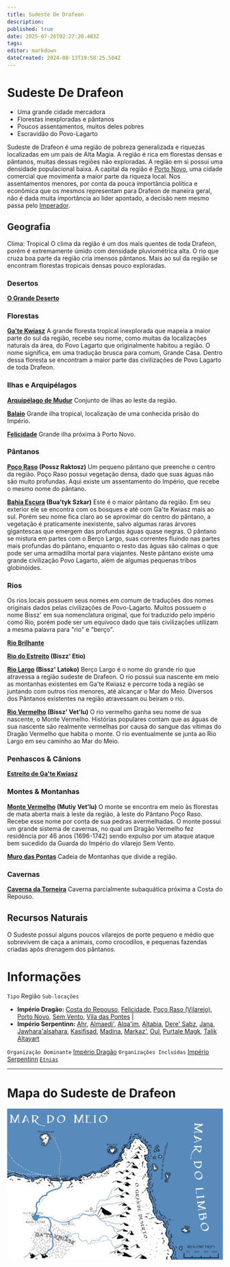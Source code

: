 ```yaml
---
title: Sudeste De Drafeon
description: 
published: true
date: 2025-07-26T02:27:20.483Z
tags: 
editor: markdown
dateCreated: 2024-08-13T19:58:25.504Z
---
```


<!-- SUBTITLE: Lar dos pântanos do Povo-Lagarto -->

# Sudeste De Drafeon
* Uma grande cidade mercadora
* Florestas inexploradas e pântanos
* Poucos assentamentos, muitos deles pobres
* Escravidão do Povo-Lagarto

Sudeste de Drafeon é uma região de pobreza generalizada e riquezas localizadas em um país de Alta Magia. A região é rica em florestas densas e pântanos, muitas dessas regiões não exploradas. A região em si possui uma densidade populacional baixa. A capital da região é [Porto Novo](), uma cidade comercial que movimenta a maior parte da riqueza local. Nos assentamentos menores, por conta da pouca importância política e econômica que os mesmos representam para Drafeon de maneira geral, não é dada muita importância ao líder apontado, a decisão nem mesmo passa pelo [Imperador](/rankings-e-titulos/imperador-dragao#imperador-dragao).

## Geografia
Clima: Tropical O clima da região é um dos mais quentes de toda Drafeon, porém é extremamente úmido com densidade pluviométrica alta. O rio que cruza boa parte da região cria imensos pântanos. Mais ao sul da região se encontram florestas tropicais densas pouco exploradas. 

### Desertos
**[O Grande Deserto](/lugares/plano-material/drafeon/sudeste-de-drafeon/o-grande-deserto#o-grande-deserto)**

### Florestas
**[Ga'te Kwiasz](/lugares/plano-material/drafeon/sudeste-de-drafeon/gate-kwiasz#gate-kwiasz)**
A grande floresta tropical inexplorada que mapeia a maior parte do sul da região, recebe seu nome, como muitas da localizações naturais da área, do Povo Lagarto que originalmente habitou a região. O nome significa, em uma tradução brusca para comum, Grande Casa. Dentro dessa floresta se encontram a maior parte das civilizações de Povo Lagarto de toda Drafeon. 

### Ilhas e Arquipélagos
**[Arquipélago de Mudur](/lugares/plano-material/drafeon/sudeste-de-drafeon/arquipelago-de-mudur#arquipelago-de-mudur)**
Conjunto de ilhas ao leste da região.

**[Balaio](/lugares/plano-material/drafeon/sudeste-de-drafeon/balaio#balaio)**
Grande ilha tropical, localização de uma conhecida prisão do Império.

**[Felicidade](/lugares/plano-material/drafeon/sudeste-de-drafeon/felicidade#felicidade)**
Grande ilha próxima à Porto Novo.

### Pântanos
**[Poço Raso](/lugares/plano-material/drafeon/sudeste-de-drafeon/poco-raso-pantano#poco-raso) (Possz Raktosz)**
Um pequeno pântano que preenche o centro da região. Poço Raso possui vegetação densa, dado que suas águas não são muito profundas. Aqui existe um assentamento do Império, que recebe o mesmo nome do pântano. 

**[Bahia Escura](/lugares/plano-material/drafeon/sudeste-de-drafeon/bahia-escura#bahia-escura) (Bua'tyk Szkar)**
Este é o maior pântano da região. Em seu exterior ele se encontra com os bosques e até com Ga'te Kwiasz mais ao sul. Porém seu nome fica claro ao se aproximar do centro do pântano, a vegetação é praticamente inexistente, salvo algumas raras árvores gigantescas que emergem das profundas águas quase negras. O pântano se mistura em partes com o Berço Largo, suas correntes fluindo nas partes mais profundas do pântano, enquanto o resto das águas são calmas o que pode ser uma armadilha mortal para viajantes. Neste pântano existe uma grande civilização Povo Lagarto, além de algumas pequenas tribos globinóides. 

### Rios
Os rios locais possuem seus nomes em comum de traduções dos nomes originais dados pelas civilizações de Povo-Lagarto. Muitos possuem o nome Bissz' em sua nomenclatura original, que foi traduzido pelo império como Rio, porém pode ser um equívoco dado que tais civilizações utilizam a mesma palavra para "rio" e "berço".

**[Rio Brilhante](/lugares/plano-material/drafeon/sudeste-de-drafeon/rio-brilhante#rio-brilhante)**

**[Rio do Estreito](/lugares/plano-material/drafeon/sudeste-de-drafeon/rio-do-estreito#rio-do-estreito) (Biszz' Etio)**

**[Rio Largo](/lugares/plano-material/drafeon/sudeste-de-drafeon/rio-largo#rio-largo) (Bissz' Latoko)**
Berço Largo é o nome do grande rio que atravessa a região sudeste de Drafeon. O rio possui sua nascente em meio as montanhas existentes em Ga'te Kwiasz e percorre toda a região se juntando com outros rios menores, até alcançar o Mar do Meio. Diversos dos Pântanos existentes na região atravessam ou beiram o rio.

**[Rio Vermelho](/lugares/plano-material/drafeon/sudeste-de-drafeon/rio-vermelho#rio-vermelho) (Bissz' Vet'lu)**
O rio vermelho ganha seu nome de sua nascente, o Monte Vermelho. Histórias populares contam que as águas de sua nascente são realmente vermelhas por causa do sangue das vítimas do Dragão Vermelho que habita o monte. O rio eventualmente se junta ao Rio Largo em seu caminho ao Mar do Meio.

### Penhascos & Cânions
**[Estreito de Ga'te Kwiasz](/lugares/plano-material/drafeon/sudeste-de-drafeon/estreito-de-gate-kwiasz#estreito-de-gate-kwiasz)**

### Montes & Montanhas
**[Monte Vermelho](/lugares/plano-material/drafeon/sudeste-de-drafeon/monte-vermelho#monte-vermelho) (Mutiy Vet'lu)**
O monte se encontra em meio às florestas de mata aberta mais à leste da região, à leste do Pântano Poço Raso. Recebe esse nome por conta de sua pedras avermelhadas. O monte possui um grande sistema de cavernas, no qual um Dragão Vermelho fez residência por 46 anos (1696-1742) sendo expulso por um ataque ataque bem sucedido da Guarda do Império do vilarejo Sem Vento.

**[Muro das Pontas](/lugares/plano-material/drafeon/sudeste-de-drafeon/muro-das-pontas#muro-das-pontas)**
Cadeia de Montanhas que divide a região.

### Cavernas
**[Caverna da Torneira](/lugares/plano-material/drafeon/sudeste-de-drafeon/caverna-da-torneira)**
Caverna parcialmente subaquática próxima a Costa do Repouso.

## Recursos Naturais
O Sudeste possui alguns poucos vilarejos de porte pequeno e médio que sobrevivem de caça a animais, como crocodilos, e pequenas fazendas criadas após drenagem dos pântanos.
# Informações
`Tipo` Região
`Sub-locações` 
  - **Império Dragão:** [Costa do Repouso](/lugares/plano-material/drafeon/sudeste-de-drafeon/costa-do-repouso#costa-do-repouso), [Felicidade](/lugares/plano-material/drafeon/sudeste-de-drafeon/felicidade#felicidade), [Poço Raso (Vilarejo)](/lugares/plano-material/drafeon/sudeste-de-drafeon/poco-raso-vilarejo#poco-raso-vilarejo), [Porto Novo](/lugares/plano-material/drafeon/sudeste-de-drafeon/porto-novo#porto-novo), [Sem Vento](/lugares/plano-material/drafeon/sudeste-de-drafeon/sem-vento#sem-vento), [Vila das Pontes](/lugares/plano-material/drafeon/sudeste-de-drafeon/vila-das-pontes#vila-das-pontes) | 
  - **Império Serpentinn:** [Ahr](/lugares/plano-material/drafeon/sudeste-de-drafeon/ahr), [Almaedi'](/lugares/plano-material/drafeon/sudeste-de-drafeon/almaedi), [Alqa'im](/lugares/plano-material/drafeon/sudeste-de-drafeon/alqaim), [Altabia](/lugares/plano-material/drafeon/sudeste-de-drafeon/altabia), [Dere' Sabz](/lugares/plano-material/drafeon/sudeste-de-drafeon/dere-sabz), [Jana](/lugares/plano-material/drafeon/sudeste-de-drafeon/jana), [Jawhara'alsahara](/lugares/plano-material/drafeon/sudeste-de-drafeon/jawharaalsahara), [Kasifisad](/lugares/plano-material/drafeon/sudeste-de-drafeon/kafisifad), [Madina](/lugares/plano-material/drafeon/sudeste-de-drafeon/madina), [Markaz'](/lugares/plano-material/drafeon/sudeste-de-drafeon/markaz), [Oul](/lugares/plano-material/drafeon/sudeste-de-drafeon/oul), [Purtale Magk](/lugares/plano-material/drafeon/sudeste-de-drafeon/purtale-magk), [Talik Altayart](/lugares/plano-material/drafeon/sudeste-de-drafeon/talik-altayart)

`Organização Dominante` [Império Dragão](/faccoes/nacoes/imperio-dragao#imperio-dragao) 
`Organizações Incluídas` [Império Serpentinn](/faccoes/nacoes/imperio-serpentinn)
[`Etnias`](/lugares/plano-material/drafeon/sudeste-de-drafeon/etnias)

-----
# Mapa do Sudeste de Drafeon
![Sudeste_de_Drafeon](/uploads/mapas/sudeste_de_drafeon_-_3.jpg)

